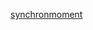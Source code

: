 [synchronmoment](https://www.professorglasmachers.de/ema_drehmoment/#:~:text=Das%20Synchronmoment%20entsteht%20dadurch%2C%20dass,das%20in%20q%2DRichtung%20unterscheiden) 